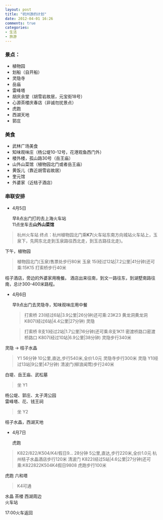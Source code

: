 ```yaml
---
layout: post
title: "杭州游的计划"
date: 2012-04-01 16:26
comments: true
categories: 
- 生活
- 旅游
---
```


### 景点：

* 植物园
* 划船（自开船）
* 灵隐寺
* 岳庙
* 雷峰塔
* 胡庆余堂（胡雪岩故居，元宝街18号）
* 心源茶楼庆春店（非诚勿扰景点）
* 虎跑
* 西湖天地
* 郭庄

### 美食

* 武林广场美食
* 知味观味庄（杨公堤10-12号，花港观鱼西门外）
* 楼外楼，孤山路30号（岳王庙）
* 山外山菜馆（植物园北门或者岳王庙）
* 黄饭儿（靠近胡雪岩故居）
* 奎元馆
* 外婆家（近桔子酒店）

### 串联安排

* 4月5日

  早8点出门打的去上海火车站  
 11点坐车去**山外山菜馆** 
 > 杭州火车站 终点：杭州植物园北门乘**K7**(火车站东南方向城站火车站上，玉泉下，先网东北走到玉泉路往西北走，到玉古路往北走)。  

  下午，植物园
 > 	植物园北门(玉泉)售票处步行80米 玉泉
 > 15(经过12站|7.2公里|41分钟)还可乘:15K15
 > 打索桥步行40米


 桔子酒店，旁边的外婆家用晚餐。 酒店出来往南，到文一路往东，到湖墅南路往南，总计300-400米路程。  


* 4月6日

  早9点出门去灵隐寺，知味观味庄用中餐
  > 打索桥
  > 23(经过6站|3.9公里|26分钟)还可乘:23K23
  > 黄龙洞黄龙洞
  > K807(经过6站|4.4公里|27分钟)
  > 灵隐

  > 打索桥
  > B支1(经过2站|1.7公里|16分钟)还可乘:B支1K11
  > 密渡桥路口密渡桥路口
  > K807(经过10站|6.9公里|38分钟)
  > 灵隐步行340米


 灵隐 -> 桔子水晶

> Y1
> 56分钟
> 10公里,直达,步行540米,全价1.0元
> 灵隐寺步行300米
> 灵隐
> Y1(经过13站|9公里|47分钟)
> 清波门(柳浪闻莺)步行240米

  白堤、岳王庙、武松墓    
  > 坐 Y1  

  杨公堤、郭庄、太子湾公园  
  雷峰塔、花、钱王祠
 > 坐 Y2

  桔子水晶，西湖天地

* 4月7日
 
  虎跑
 > K822/822/K504/K4/假日9...
28分钟
5公里,直达,步行220米,全价1.0元
杭州桔子水晶酒店步行120米
清波门
K822(经过5站|4.6公里|27分钟)还可乘:K822822K504K4假日9808
虎跑步行100米

 
  虎跑   六和塔  
 > K4可通  

 水晶  茶楼  西湖周边  
  火车站
 
 17:00火车返回